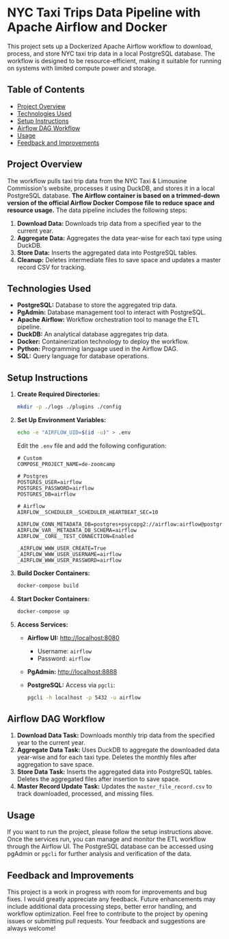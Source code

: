 # NYC Taxi Trips Data Pipeline with Apache Airflow and Docker

This project sets up a Dockerized Apache Airflow workflow to download, process, and store NYC taxi trip data in a local PostgreSQL database. The workflow is designed to be resource-efficient, making it suitable for running on systems with limited compute power and storage.

## Table of Contents
- [Project Overview](#project-overview)
- [Technologies Used](#technologies-used)
- [Setup Instructions](#setup-instructions)
- [Airflow DAG Workflow](#airflow-dag-workflow)
- [Usage](#usage)
- [Feedback and Improvements](#feedback-and-improvements)

## Project Overview

The workflow pulls taxi trip data from the NYC Taxi & Limousine Commission's website, processes it using DuckDB, and stores it in a local PostgreSQL database. **The Airflow container is based on a trimmed-down version of the official Airflow Docker Compose file to reduce space and resource usage.** The data pipeline includes the following steps:

1. **Download Data:** Downloads trip data from a specified year to the current year.
2. **Aggregate Data:** Aggregates the data year-wise for each taxi type using DuckDB.
3. **Store Data:** Inserts the aggregated data into PostgreSQL tables.
4. **Cleanup:** Deletes intermediate files to save space and updates a master record CSV for tracking.

## Technologies Used

- **PostgreSQL:** Database to store the aggregated trip data.
- **PgAdmin:** Database management tool to interact with PostgreSQL.
- **Apache Airflow:** Workflow orchestration tool to manage the ETL pipeline.
- **DuckDB:** An analytical database aggregates trip data.
- **Docker:** Containerization technology to deploy the workflow.
- **Python:** Programming language used in the Airflow DAG.
- **SQL:** Query language for database operations.

## Setup Instructions

1. **Create Required Directories:**

   ```sh
   mkdir -p ./logs ./plugins ./config
   ```

2. **Set Up Environment Variables:**

   ```sh
   echo -e "AIRFLOW_UID=$(id -u)" > .env
   ```

   Edit the `.env` file and add the following configuration:

   ```env
   # Custom
   COMPOSE_PROJECT_NAME=de-zoomcamp

   # Postgres
   POSTGRES_USER=airflow
   POSTGRES_PASSWORD=airflow
   POSTGRES_DB=airflow

   # Airflow
   AIRFLOW__SCHEDULER__SCHEDULER_HEARTBEAT_SEC=10

   AIRFLOW_CONN_METADATA_DB=postgres+psycopg2://airflow:airflow@postgres:5432/airflow
   AIRFLOW_VAR__METADATA_DB_SCHEMA=airflow
   AIRFLOW__CORE__TEST_CONNECTION=Enabled

   _AIRFLOW_WWW_USER_CREATE=True
   _AIRFLOW_WWW_USER_USERNAME=airflow
   _AIRFLOW_WWW_USER_PASSWORD=airflow
   ```

3. **Build Docker Containers:**

   ```sh
   docker-compose build
   ```

4. **Start Docker Containers:**

   ```sh
   docker-compose up
   ```

5. **Access Services:**

   - **Airflow UI:** [http://localhost:8080](http://localhost:8080)
     - Username: `airflow`
     - Password: `airflow`
   - **PgAdmin:** [http://localhost:8888](http://localhost:8888)
   - **PostgreSQL:** Access via `pgcli`:

     ```sh
     pgcli -h localhost -p 5432 -u airflow
     ```

## Airflow DAG Workflow

1. **Download Data Task:** Downloads monthly trip data from the specified year to the current year.
2. **Aggregate Data Task:** Uses DuckDB to aggregate the downloaded data year-wise and for each taxi type. Deletes the monthly files after aggregation to save space.
3. **Store Data Task:** Inserts the aggregated data into PostgreSQL tables. Deletes the aggregated files after insertion to save space.
4. **Master Record Update Task:** Updates the `master_file_record.csv` to track downloaded, processed, and missing files.

## Usage

If you want to run the project, please follow the setup instructions above. Once the services run, you can manage and monitor the ETL workflow through the Airflow UI. The PostgreSQL database can be accessed using pgAdmin or `pgcli` for further analysis and verification of the data.

## Feedback and Improvements

This project is a work in progress with room for improvements and bug fixes. I would greatly appreciate any feedback. Future enhancements may include additional data processing steps, better error handling, and workflow optimization. Feel free to contribute to the project by opening issues or submitting pull requests. Your feedback and suggestions are always welcome!
